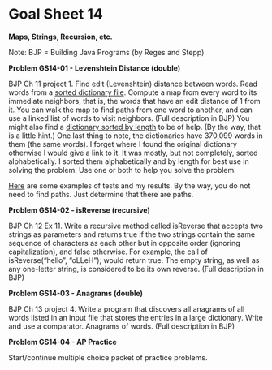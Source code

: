 # Goal Sheet 14

**Maps, Strings, Recursion, etc.**

Note: BJP = Building Java Programs (by Reges and Stepp)

**Problem GS14-01 - Levenshtein Distance (double)**

BJP Ch 11 project 1.  Find edit (Levenshtein) distance between words.  Read words from a [sorted dictionary file](https://github.com/MichaelTMiyoshi/JavaWithMiyoshi/blob/master/Problems/dictionarySorted.txt).  Compute a map from every word to its immediate neighbors, that is, the words that have an edit distance of 1 from it.  You can walk the map to find paths from one word to another, and can use a linked list of words to visit neighbors.  (Full description in BJP)  You might also find a [dictionary sorted by length](https://github.com/MichaelTMiyoshi/JavaWithMiyoshi/blob/master/Problems/dictionarySortedLength.txt) to be of help.  (By the way, that is a little hint.)  One last thing to note, the dictionaries have 370,099 words in them (the same words).  I forget where I found the original dictionary otherwise I would give a link to it.  It was mostly, but not completely, sorted alphabetically.  I sorted them alphabetically and by length for best use in solving the problem.  Use one or both to help you solve the problem.

[Here](https://github.com/MichaelTMiyoshi/JavaWithMiyoshi/blob/master/Problems/Tests-Levenshtein.md) are some examples of tests and my results.  By the way, you do not need to find paths.  Just determine that there are paths.

**Problem GS14-02 - isReverse (recursive)**

BJP Ch 12 Ex 11.  Write a recursive method called isReverse that accepts two strings as parameters and returns true if the two strings contain the same sequence of characters as each other but in opposite order (ignoring capitalization), and false otherwise.  For example, the call of isReverse(“hello”, “oLLeH”); would return true.  The empty string, as well as any one-letter string, is considered to be its own reverse.  (Full description in BJP)

**Problem GS14-03 - Anagrams (double)**

BJP Ch 13 project 4.  Write a program that discovers all anagrams of all words listed in an input file that stores the entries in a large dictionary.  Write and use a comparator.  Anagrams of words.  (Full description in BJP)

**Problem GS14-04 - AP Practice**

Start/continue multiple choice packet of practice problems.
